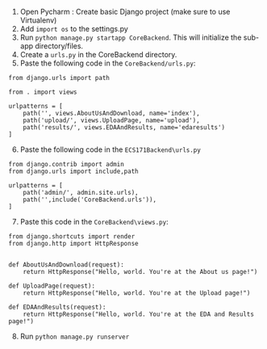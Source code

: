  1. Open Pycharm : Create basic Django project (make sure to use Virtualenv)
 2. Add `import os` to the settings.py
 3. Run `python manage.py startapp CoreBackend`. This will initialize the sub-app directory/files.
 4. Create a `urls.py` in the CoreBackend directory.
 5. Paste the following code in the `CoreBackend/urls.py`:
```
from django.urls import path  
  
from . import views  
  
urlpatterns = [  
    path('', views.AboutUsAndDownload, name='index'),  
    path('upload/', views.UploadPage, name='upload'),  
    path('results/', views.EDAAndResults, name='edaresults')  
]
```
6. Paste the following code in the `ECS171Backend\urls.py`
```
from django.contrib import admin  
from django.urls import include,path  
  
urlpatterns = [  
    path('admin/', admin.site.urls),  
    path('',include('CoreBackend.urls')),  
]

``` 
7. Paste this code in the `CoreBackend\views.py`:
```
from django.shortcuts import render  
from django.http import HttpResponse  
  
  
def AboutUsAndDownload(request):  
    return HttpResponse("Hello, world. You're at the About us page!")  
  
def UploadPage(request):  
    return HttpResponse("Hello, world. You're at the Upload page!")  
  
def EDAAndResults(request):  
    return HttpResponse("Hello, world. You're at the EDA and Results page!")
```
8. Run `python manage.py runserver`
